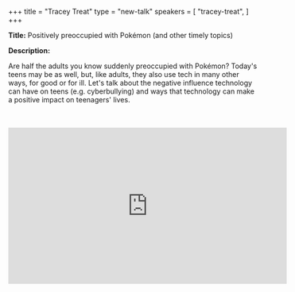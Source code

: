 +++
title = "Tracey Treat"
type = "new-talk"
speakers = [
        "tracey-treat",
]
+++
<div class="span-15  ">
  <div class="span-15  last ">
  <p><strong>Title:</strong>
Positively preoccupied with Pokémon (and other timely topics)
</p>

<p><strong>Description:</strong></p>

<p>
Are half the adults you know suddenly preoccupied with Pokémon? Today's teens may be as well, but, like adults, they also use tech in many other ways, for good or for ill. Let's talk about the negative influence technology can have on teens (e.g. cyberbullying) and ways that technology can make a positive impact on teenagers' lives.
</p>

<br>
<br>
<iframe width="560" height="315" src="https://www.youtube.com/embed/Yjlai6ILjXM" frameborder="0" allowfullscreen></iframe>


  </div>
</div>